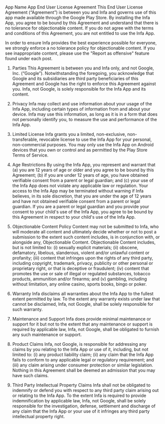 App Name App End User License Agreement
This End User License Agreement (“Agreement”) is between you and Infa and governs use of this app made available through the Google Play Store. By installing the Infa App, you agree to be bound by this Agreement and understand that there is no tolerance for objectionable content. If you do not agree with the terms and conditions of this Agreement, you are not entitled to use the Infa App.

In order to ensure Infa provides the best experience possible for everyone, we strongly enforce a no tolerance policy for objectionable content. If you see inappropriate content, please use the "Report as offensive" feature found under each post.

1. Parties This Agreement is between you and Infa only, and not Google, Inc. (“Google”). Notwithstanding the foregoing, you acknowledge that Google and its subsidiaries are third party beneficiaries of this Agreement and Google has the right to enforce this Agreement against you. Infa, not Google, is solely responsible for the Infa App and its content.

2. Privacy Infa may collect and use information about your usage of the Infa App, including certain types of information from and about your device. Infa may use this information, as long as it is in a form that does not personally identify you, to measure the use and performance of the Infa App.

3. Limited License Infa grants you a limited, non-exclusive, non-transferable, revocable license to use the Infa App for your personal, non-commercial purposes. You may only use the Infa App on Android devices that you own or control and as permitted by the Play Store Terms of Service.

4. Age Restrictions By using the Infa App, you represent and warrant that (a) you are 12 years of age or older and you agree to be bound by this Agreement; (b) if you are under 12 years of age, you have obtained verifiable consent from a parent or legal guardian; and (c) your use of the Infa App does not violate any applicable law or regulation. Your access to the Infa App may be terminated without warning if Infa believes, in its sole discretion, that you are under the age of 12 years and have not obtained verifiable consent from a parent or legal guardian. If you are a parent or legal guardian and you provide your consent to your child's use of the Infa App, you agree to be bound by this Agreement in respect to your child's use of the Infa App.

5. Objectionable Content Policy Content may not be submitted to Infa, who will moderate all content and ultimately decide whether or not to post a submission to the extent such content includes, is in conjunction with, or alongside any, Objectionable Content. Objectionable Content includes, but is not limited to: (i) sexually explicit materials; (ii) obscene, defamatory, libelous, slanderous, violent and/or unlawful content or profanity; (iii) content that infringes upon the rights of any third party, including copyright, trademark, privacy, publicity or other personal or proprietary right, or that is deceptive or fraudulent; (iv) content that promotes the use or sale of illegal or regulated substances, tobacco products, ammunition and/or firearms; and (v) gambling, including without limitation, any online casino, sports books, bingo or poker.

6. Warranty Infa disclaims all warranties about the Infa App to the fullest extent permitted by law. To the extent any warranty exists under law that cannot be disclaimed, Infa, not Google, shall be solely responsible for such warranty.

7. Maintenance and Support Infa does provide minimal maintenance or support for it but not to the extent that any maintenance or support is required by applicable law, Infa, not Google, shall be obligated to furnish any such maintenance or support.

8. Product Claims Infa, not Google, is responsible for addressing any claims by you relating to the Infa App or use of it, including, but not limited to: (i) any product liability claim; (ii) any claim that the Infa App fails to conform to any applicable legal or regulatory requirement; and (iii) any claim arising under consumer protection or similar legislation. Nothing in this Agreement shall be deemed an admission that you may have such claims.

9. Third Party Intellectual Property Claims Infa shall not be obligated to indemnify or defend you with respect to any third party claim arising out or relating to the Infa App. To the extent Infa is required to provide indemnification by applicable law, Infa, not Google, shall be solely responsible for the investigation, defense, settlement and discharge of any claim that the Infa App or your use of it infringes any third party intellectual property right.
